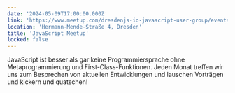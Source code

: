 ```yaml
---
date: '2024-05-09T17:00:00.000Z'
link: 'https://www.meetup.com/dresdenjs-io-javascript-user-group/events/300519358'
location: 'Hermann-Mende-Straße 4, Dresden'
title: 'JavaScript Meetup'
locked: false
---
```

JavaScript ist besser als gar keine Programmiersprache ohne Metaprogrammierung und First-Class-Funktionen. Jeden Monat treffen wir uns zum Besprechen von aktuellen Entwicklungen und lauschen Vorträgen und kickern und quatschen!
